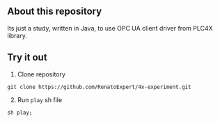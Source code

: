 ## About this repository
Its just a study, written in Java, to use OPC UA client driver from PLC4X library.

## Try it out
1. Clone repository
```
git clone https://github.com/RenatoExpert/4x-experiment.git
```

2. Run `play` sh file
```
sh play;
```


